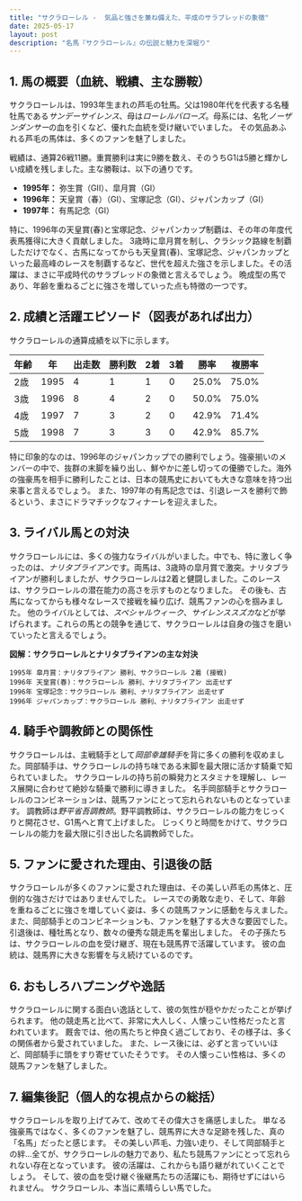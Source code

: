 ```yaml
---
title: "サクラローレル -  気品と強さを兼ね備えた、平成のサラブレッドの象徴"
date: 2025-05-17
layout: post
description: "名馬『サクラローレル』の伝説と魅力を深堀り"
---
```


## 1. 馬の概要（血統、戦績、主な勝鞍）

サクラローレルは、1993年生まれの芦毛の牡馬。父は1980年代を代表する名種牡馬である*サンデーサイレンス*、母は*ローレルバローズ*。母系には、名牝*ノーザンダンサー*の血を引くなど、優れた血統を受け継いでいました。  その気品あふれる芦毛の馬体は、多くのファンを魅了しました。

戦績は、通算26戦11勝。重賞勝利は実に9勝を数え、そのうちG1は5勝と輝かしい成績を残しました。主な勝鞍は、以下の通りです。

* **1995年：** 弥生賞（GII）、皐月賞（GI）
* **1996年：** 天皇賞（春）（GI）、宝塚記念（GI）、ジャパンカップ（GI）
* **1997年：** 有馬記念（GI）

特に、1996年の天皇賞(春)と宝塚記念、ジャパンカップ制覇は、その年の年度代表馬獲得に大きく貢献しました。  3歳時に皐月賞を制し、クラシック路線を制覇しただけでなく、古馬になってからも天皇賞(春)、宝塚記念、ジャパンカップといった最高峰のレースを制覇するなど、世代を超えた強さを示しました。その活躍は、まさに平成時代のサラブレッドの象徴と言えるでしょう。  晩成型の馬であり、年齢を重ねるごとに強さを増していった点も特徴の一つです。


## 2. 成績と活躍エピソード（図表があれば出力）

サクラローレルの通算成績を以下に示します。

| 年齢 | 年 | 出走数 | 勝利数 | 2着 | 3着 | 勝率 | 複勝率 |
|---|---|---|---|---|---|---|---|
| 2歳 | 1995 | 4 | 1 | 1 | 0 | 25.0% | 75.0% |
| 3歳 | 1996 | 8 | 4 | 2 | 0 | 50.0% | 75.0% |
| 4歳 | 1997 | 7 | 3 | 2 | 0 | 42.9% | 71.4% |
| 5歳 | 1998 | 7 | 3 | 3 | 0 | 42.9% | 85.7% |


特に印象的なのは、1996年のジャパンカップでの勝利でしょう。強豪揃いのメンバーの中で、抜群の末脚を繰り出し、鮮やかに差し切っての優勝でした。海外の強豪馬を相手に勝利したことは、日本の競馬史においても大きな意味を持つ出来事と言えるでしょう。  また、1997年の有馬記念では、引退レースを勝利で飾るという、まさにドラマチックなフィナーレを迎えました。


## 3. ライバル馬との対決

サクラローレルには、多くの強力なライバルがいました。中でも、特に激しく争ったのは、*ナリタブライアン*です。両馬は、3歳時の皐月賞で激突。ナリタブライアンが勝利しましたが、サクラローレルは2着と健闘しました。このレースは、サクラローレルの潜在能力の高さを示すものとなりました。  その後も、古馬になってからも様々なレースで接戦を繰り広げ、競馬ファンの心を掴みました。  他のライバルとしては、*スペシャルウィーク*、*サイレンススズカ*などが挙げられます。これらの馬との競争を通じて、サクラローレルは自身の強さを磨いていったと言えるでしょう。


**図解：サクラローレルとナリタブライアンの主な対決**

```
1995年 皐月賞：ナリタブライアン 勝利、サクラローレル 2着 (接戦)
1996年 天皇賞(春)：サクラローレル 勝利、ナリタブライアン 出走せず
1996年 宝塚記念：サクラローレル 勝利、ナリタブライアン 出走せず
1996年 ジャパンカップ：サクラローレル 勝利、ナリタブライアン 出走せず
```


## 4. 騎手や調教師との関係性

サクラローレルは、主戦騎手として*岡部幸雄騎手*を背に多くの勝利を収めました。岡部騎手は、サクラローレルの持ち味である末脚を最大限に活かす騎乗で知られていました。  サクラローレルの持ち前の瞬発力とスタミナを理解し、レース展開に合わせて絶妙な騎乗で勝利に導きました。  名手岡部騎手とサクラローレルのコンビネーションは、競馬ファンにとって忘れられないものとなっています。  調教師は*野平省吾調教師*。野平調教師は、サクラローレルの能力をじっくりと開花させ、G1馬へと育て上げました。  じっくりと時間をかけて、サクラローレルの能力を最大限に引き出した名調教師でした。


## 5. ファンに愛された理由、引退後の話

サクラローレルが多くのファンに愛された理由は、その美しい芦毛の馬体と、圧倒的な強さだけではありませんでした。  レースでの勇敢な走り、そして、年齢を重ねるごとに強さを増していく姿は、多くの競馬ファンに感動を与えました。  また、岡部騎手とのコンビネーションも、ファンを魅了する大きな要因でした。  引退後は、種牡馬となり、数々の優秀な競走馬を輩出しました。  その子孫たちは、サクラローレルの血を受け継ぎ、現在も競馬界で活躍しています。  彼の血統は、競馬界に大きな影響を与え続けているのです。


## 6. おもしろハプニングや逸話

サクラローレルに関する面白い逸話として、彼の気性が穏やかだったことが挙げられます。  他の競走馬と比べて、非常に大人しく、人懐っこい性格だったと言われています。  厩舎では、他の馬たちと仲良く過ごしており、その様子は、多くの関係者から愛されていました。  また、レース後には、必ずと言っていいほど、岡部騎手に頭をすり寄せていたそうです。  その人懐っこい性格は、多くの競馬ファンを魅了しました。


## 7. 編集後記（個人的な視点からの総括）

サクラローレルを取り上げてみて、改めてその偉大さを痛感しました。  単なる強豪馬ではなく、多くのファンを魅了し、競馬界に大きな足跡を残した、真の「名馬」だったと感じます。  その美しい芦毛、力強い走り、そして岡部騎手との絆…全てが、サクラローレルの魅力であり、私たち競馬ファンにとって忘れられない存在となっています。  彼の活躍は、これからも語り継がれていくことでしょう。  そして、彼の血を受け継ぐ後継馬たちの活躍にも、期待せずにはいられません。  サクラローレル、本当に素晴らしい馬でした。
